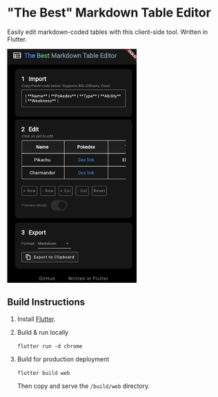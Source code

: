 # "The Best" Markdown Table Editor

Easily edit markdown-coded tables with this client-side tool.  Written in Flutter.

<img width="300" src="github/screenshot.png">

## Build Instructions

1. Install [Flutter](https://flutter.dev).
2. Build & run locally

    ``
    flutter run -d chrome
    ``

3. Build for production deployment

    ``
    flutter build web
    ``
    
    Then copy and serve the `/build/web` directory.